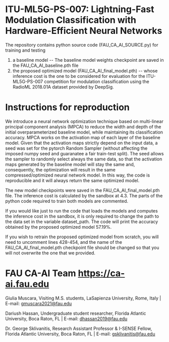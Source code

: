 # ITU-ML5G-PS-007: Lightning-Fast Modulation Classification with Hardware-Efficient Neural Networks
The repository contains python source code (FAU_CA_AI_SOURCE.py) for training and testing 

1) a baseline model -- The baseline model weights checkpoint are saved in the FAU_CA_AI_baseline.pth file
2) the proposed optimized model (FAU_CA_AI_final_model.pth) --  whose inference cost is the one to be considered for evaluation for the ITU-ML5G-PS-007 competition
for modulation classification using the RadioML 2018.01A dataset provided by DeepSig.

# Instructions for reproduction

We introduce a neural network optimization technique based on multi-linear principal component analysis (MPCA) to reduce the width and depth of the initial overparameterized baseline model, while maintaining its classification accuracy. MPCA works on the activation map of each layer of the baseline model. Given that the activation maps strictly depend on the input data, a seed was set for the pytorch Random Sampler (without affecting the imposed numpy seed and guaranatee a fair train-test split). The seed allows the sampler to randomly select always the same data, so that the activation maps generated by the baseline model will stay the same and, consequently, the optimization will result in the same compressed/optimized neural network model. In this way, the code is reproducible and it will always return the same optimized model. 

The new model checkpoints were saved in the FAU_CA_AI_final_model.pth file. The inference cost is calculated by the sandbox at 4.3. The parts of the python code required to train both models are commented. 

If you would like just to run the code that loads the models and computes the inference cost in the sandbox, it is only required to change the path to the data set in the variable dataset_path. The code will print the accuracy obtained by the proposed optimized model 57.19%. 

If you wish to retrain the proposed optimized model from scratch, you will need to uncomment lines 428-454, and the name of the FAU_CA_AI_final_model.pth checkpoint file should be changed so that you will not overwrite the one that we provided. 

# FAU CA-AI Team https://ca-ai.fau.edu 
Giulia Muscara, Visiting M.S. students, LaSapienza University, Rome, Italy |
E-mail: gmuscara2021@fau.edu

Dariush Hassan, Undergraduate student researcher, Florida Atlantic University, Boca Raton, FL |
E-mail: dhassan2019@fau.edu

Dr. George Sklivanitis, Research Assistant Professor & I-SENSE Fellow, Florida Atlantic University, Boca Raton, FL |
E-mail: gsklivanitis@fau.edu
